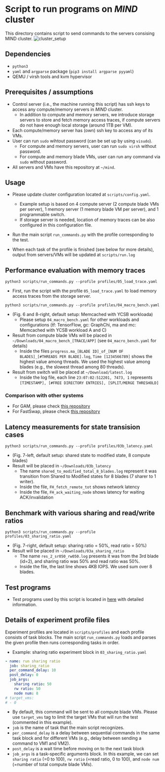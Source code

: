 # Script to run programs on *MIND* cluster
This directory contains script to send commands to the servers consising MIND cluster.
![cluster_setup](https://raw.githubusercontent.com/shsym/mind/main/ctrl_scripts/exp_cluster.png)

## Dependencies
- `python3`
- `yaml` and `argparse` package (```pip3 install argparse pyyaml```)
- QEMU / virsh tools and kvm hypervisor

## Prerequisites / assumptions
- Control server (i.e., the machine running this script) has ssh keys to access any compute/memory servers in *MIND* cluster.
  - In addition to compute and memory servers, we introduce storage servers to store and fetch memory access traces, if compute servers do not have enough local storage (around 1TB per VM).
- Each compute/memory server has (own) ssh key to access any of its VMs.
- User can run `sudo` wihtout password (can be set up by using `visudo`).
  - For compute and memory servers, user can run `sudo virsh` without password.
  - For compute and memory blade VMs, user can run any command via `sudo` without password.
- All servers and VMs have this repository at `~/mind`.

## Usage
- Please update cluster configuration located at `scripts/config.yaml`.
  - Example setup is based on 4 compute server (2 compute blade VMs per server), 1 memory server (1 memory blade VM per server), and 1 programmable switch.
  - If storage server is needed, location of memory traces can be also configured in this configuration file.

- Run the main script `run_commands.py` with the profile corresponding to the test.

- When each task of the profile is finished (see below for more details), output from servers/VMs will be updated at `scripts/run.log`

## Performance evaluation with memory traces
```
python3 scripts/run_commands.py --profile profiles/05_load_trace.yaml
```
- First, run the script with the profile `05_load_trace.yaml` to load memory access traces from the storage server.

```
python3 scripts/run_commands.py --profile profiles/04_macro_bench.yaml
```
- (Fig. 6 and 8-right, default setup: Memcached with YCSB workloada)
  - Please setup `04_macro_bench.yaml` for other workloads and configurations (tf: TensorFlow, gc: GraphChi, ma and mc: Memcached with YCSB workload A and C)
- Result from compute blade VMs will be placed in `~/Downloads/04_macro_bench_[TRACE/APP]` (see `04_macro_bench.yaml` for details)
  - Inside the files `progress.ma_[BLADE ID]_of_[NUM OF BLADES]_[#THREADS PER BLADE].log`, `Time [1234566789]` shows the highest value among threads. We used the highest value among blades (e.g., the slowest thread among 80 threads).
- Result from switch will be placed at `~/Download/latest.log`
  - Inside the log file, each line `23:07:02:512201, 7473, 1` represents `[TIMESTAMP], [#FREE DIRECTORY ENTRIES], [SPLIT/MERGE THRESHOLD]`

### Comparison with other systems
- For GAM, please check [this repository](https://github.com/charles-typ/mind_ae_gam)
- For FastSwap, please check [this repository](https://github.com/yyppyy/cfm)

## Latency measurements for state transision cases
```
python3 scripts/run_commands.py --profile profiles/03b_latency.yaml
```
- (Fig. 7-left, default setup: shared state to modified state, 8 compute blades)
- Result will be placed in `~/Downloads/03b_latency`
  - The name `shared_to_modified_total_8_blades.log` represent it was transition from Shared to Modified states for 8 blades (7 sharer to 1 writer).
  - Inside the file, `FH_fetch_remote_tot` shows network latency
  - Inside the file, `FH_ack_waiting_node` shows latency for waiting ACK/invalidation

## Benchmark with various sharing and read/write ratios
```
python3 scripts/run_commands.py --profile profiles/03_sharing_ratio.yaml
```
- (Fig. 7-right, default setup: sharing ratio = 50%, read ratio = 50%)
- Result will be placed in `~/Downloads/03a_sharing_ratio`
  - The name `res_2_sr050_rw050.log` presents it was from the 3rd blade (id=2), and sharing ratio was 50% and read ratio was 50%.
  - Inside the file, the last line shows 4KB IOPS. We used sum over 8 blades.

## Test programs 
- Test programs used by this script is located in [here](https://github.com/shsym/mind/tree/main/mind_linux/test_programs) with detailed information. 

## Details of experiment profile files
Experiment profiles are located in `scripts/profiles` and each profile consists of task blocks. The main script `run_commands.py` loads and parses the given profile then runs corresponding tasks in order.
- Example: sharing ratio experiment block in `03_sharing_ratio.yaml`
```yaml
- name: run sharing ratio
  job: sharing_ratio
  per_command_delay: 10
  post_delay: 0
  job_args:
    sharing ratio: 50
    rw ratio: 50
    node num: 8
# target_vms:
# - 0
```
- By default, this command will be sent to all compute blade VMs. Please use `target_vms` tag to limit the target VMs that will run the test (commented in this example).
- `job` is the name of task that the main script recognizes.
- `per_command_delay` is a delay between sequential commands in the same task block and for different VMs (e.g., delay between sending a command to VM1 and VM2).
- `post_delay` is a wait time before moving on to the next task block
- `job_args` is a task-specific arguments block. In this example, we can set `sharing ratio` (=0 to 100), `rw ratio` (=read ratio, 0 to 100), and `node num` (=number of total compute blade VMs).
